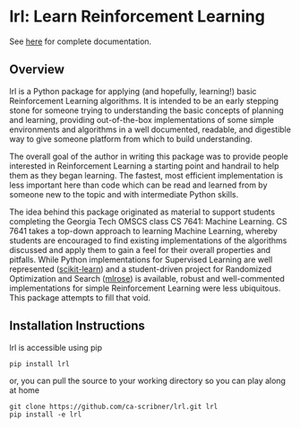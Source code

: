 lrl: Learn Reinforcement Learning
=================================

See [here](https://lrl.readthedocs.io/en/latest/) for complete documentation.

Overview
--------

lrl is a Python package for applying (and hopefully, learning!) basic Reinforcement Learning algorithms.  It is intended to be an early stepping stone for someone trying to understanding the basic concepts of planning and learning, providing out-of-the-box implementations of some simple environments and algorithms in a well documented, readable, and digestible way to give someone platform from which to build understanding.

The overall goal of the author in writing this package was to provide people interested in Reinforcement Learning a starting point and handrail to help them as they began learning.  The fastest, most efficient implementation is less important here than code which can be read and learned from by someone new to the topic and with intermediate Python skills.

The idea behind this package originated as material to support students completing the Georgia Tech OMSCS class CS 7641: Machine Learning.  CS 7641 takes a top-down approach to learning Machine Learning, whereby students are encouraged to find existing implementations of the algorithms discussed and apply them to gain a feel for their overall properties and pitfalls.  While Python implementations for Supervised Learning are well represented ([scikit-learn](https://scikit-learn.org/)) and a student-driven project for Randomized Optimization and Search ([mlrose](https://mlrose.readthedocs.io/)) is available, robust and well-commented implementations for simple Reinforcement Learning were less ubiquitous.  This package attempts to fill that void.

Installation Instructions
-------------------------

lrl is accessible using pip

```
pip install lrl
```

or, you can pull the source to your working directory so you can play along at home 

```
git clone https://github.com/ca-scribner/lrl.git lrl
pip install -e lrl
```
